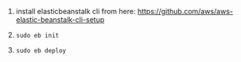 1. install elasticbeanstalk cli from here: https://github.com/aws/aws-elastic-beanstalk-cli-setup


2. `sudo eb init`

3. `sudo eb deploy`